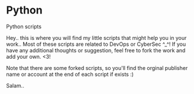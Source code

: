 # Python
Python scripts 

Hey.. 
this is where you will find my little scripts that might help you in your work.. Most of these scripts are related to DevOps or CyberSec ^_^!
If you have any additional thoughts or suggestion, feel free to fork the work and add your own. <3! 

Note that there are some forked scripts, so you'll find the orginal publisher name or account at the end of each script if exists :)

Salam..
